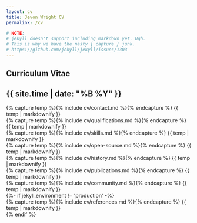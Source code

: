 ```yaml
---
layout: cv
title: Jevon Wright CV
permalink: /cv

# NOTE:
# jekyll doesn't support including markdown yet. Ugh.
# This is why we have the nasty { capture } junk.
# https://github.com/jekyll/jekyll/issues/1303
---
```


<section class="title">
  <h1>Curriculum Vitae</h1>
  <h2>{{ site.time | date: "%B %Y" }}</h2>
</section>

<section>
  {% capture temp %}{% include cv/contact.md %}{% endcapture %}
  {{ temp | markdownify }}
</section>
<section>
  {% capture temp %}{% include cv/qualifications.md %}{% endcapture %}
  {{ temp | markdownify }}
</section>
<section class="skills page-break-after">
  {% capture temp %}{% include cv/skills.md %}{% endcapture %}
  {{ temp | markdownify }}
</section>
<section class="open-source">
  {% capture temp %}{% include cv/open-source.md %}{% endcapture %}
  {{ temp | markdownify }}
</section>
<section class="history page-break-after">
  {% capture temp %}{% include cv/history.md %}{% endcapture %}
  {{ temp | markdownify }}
</section>
<section>
  {% capture temp %}{% include cv/publications.md %}{% endcapture %}
  {{ temp | markdownify }}
</section>
<section>
  {% capture temp %}{% include cv/community.md %}{% endcapture %}
  {{ temp | markdownify }}
</section>
{%- if jekyll.environment != 'production' -%}
  <section class="references">
    {% capture temp %}{% include cv/references.md %}{% endcapture %}
    {{ temp | markdownify }}
  </section>
{% endif %}
